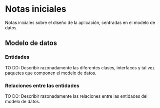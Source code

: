 # Notas iniciales

Notas iniciales sobre el diseño de la aplicación, centradas en el modelo de datos.

## Modelo de datos

### Entidades

TO DO: Describir razonadamente las diferentes clases, interfaces y tal vez paquetes que componen el modelo de datos.

### Relaciones entre las entidades

TO DO: Describir razonadamente las relaciones entre las entidades del modelo de datos.
